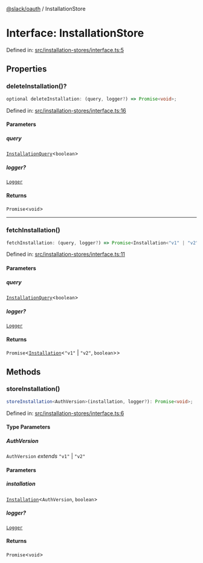 [@slack/oauth](../index.md) / InstallationStore

# Interface: InstallationStore

Defined in: [src/installation-stores/interface.ts:5](https://github.com/slackapi/node-slack-sdk/blob/main/packages/oauth/src/installation-stores/interface.ts#L5)

## Properties

### deleteInstallation()?

```ts
optional deleteInstallation: (query, logger?) => Promise<void>;
```

Defined in: [src/installation-stores/interface.ts:16](https://github.com/slackapi/node-slack-sdk/blob/main/packages/oauth/src/installation-stores/interface.ts#L16)

#### Parameters

##### query

[`InstallationQuery`](InstallationQuery.md)\<`boolean`\>

##### logger?

[`Logger`](Logger.md)

#### Returns

`Promise`\<`void`\>

***

### fetchInstallation()

```ts
fetchInstallation: (query, logger?) => Promise<Installation<"v1" | "v2", boolean>>;
```

Defined in: [src/installation-stores/interface.ts:11](https://github.com/slackapi/node-slack-sdk/blob/main/packages/oauth/src/installation-stores/interface.ts#L11)

#### Parameters

##### query

[`InstallationQuery`](InstallationQuery.md)\<`boolean`\>

##### logger?

[`Logger`](Logger.md)

#### Returns

`Promise`\<[`Installation`](Installation.md)\<`"v1"` \| `"v2"`, `boolean`\>\>

## Methods

### storeInstallation()

```ts
storeInstallation<AuthVersion>(installation, logger?): Promise<void>;
```

Defined in: [src/installation-stores/interface.ts:6](https://github.com/slackapi/node-slack-sdk/blob/main/packages/oauth/src/installation-stores/interface.ts#L6)

#### Type Parameters

##### AuthVersion

`AuthVersion` *extends* `"v1"` \| `"v2"`

#### Parameters

##### installation

[`Installation`](Installation.md)\<`AuthVersion`, `boolean`\>

##### logger?

[`Logger`](Logger.md)

#### Returns

`Promise`\<`void`\>
